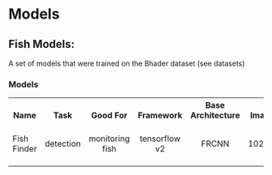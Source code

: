 # Models


## Fish Models:

A set of models that were trained on the Bhader dataset (see datasets)

### Models

<table><tbody>
<!-- START TABLE -->
<!-- TABLE HEADER -->
<th valign="bottom">Name</th>
<th valign="bottom">Task</th>
<th valign="bottom">Good For</th>
<th valign="bottom">Framework</th>
<th valign="bottom">Base Architecture</th>
<th valign="bottom">Image Size</th>
<th valign="bottom">Version</th>
<th valign="bottom">Extra</th>
<th valign="bottom">Download</th>

<!-- TABLE BODY -->
<tr><td align="left">Fish Finder</td>
<td align="center">detection</td>
<td align="center">monitoring fish</td>
<td align="center">tensorflow v2</td>
<td align="center">FRCNN</td>
<td align="center">1024X1024</td>
<td align="center">1</td>
<td align="center">FRCNN ResNet50 V2 1024x1024</td>
<td align="center"><a href="https://drive.google.com/drive/folders/1o4r7i1Ly0sWV5oYEPL07ACaKs5BnB6I6?usp=sharing">Download</a>
</tr>



</tbody></table>

